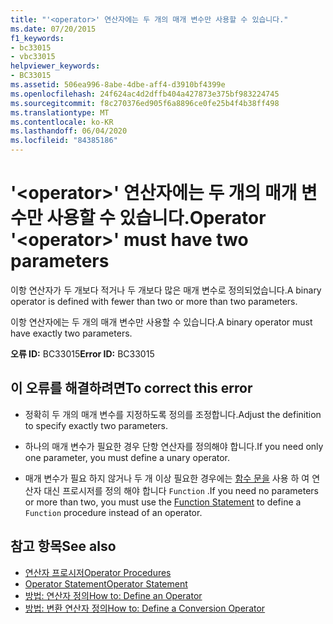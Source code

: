 ```yaml
---
title: "'<operator>' 연산자에는 두 개의 매개 변수만 사용할 수 있습니다."
ms.date: 07/20/2015
f1_keywords:
- bc33015
- vbc33015
helpviewer_keywords:
- BC33015
ms.assetid: 506ea996-8abe-4dbe-aff4-d3910bf4399e
ms.openlocfilehash: 24f624ac4d2dffb404a427873e375bf983224745
ms.sourcegitcommit: f8c270376ed905f6a8896ce0fe25b4f4b38ff498
ms.translationtype: MT
ms.contentlocale: ko-KR
ms.lasthandoff: 06/04/2020
ms.locfileid: "84385186"
---
```

# <a name="operator-operator-must-have-two-parameters"></a><span data-ttu-id="55f95-102">'\<operator>' 연산자에는 두 개의 매개 변수만 사용할 수 있습니다.</span><span class="sxs-lookup"><span data-stu-id="55f95-102">Operator '\<operator>' must have two parameters</span></span>
<span data-ttu-id="55f95-103">이항 연산자가 두 개보다 적거나 두 개보다 많은 매개 변수로 정의되었습니다.</span><span class="sxs-lookup"><span data-stu-id="55f95-103">A binary operator is defined with fewer than two or more than two parameters.</span></span>  
  
 <span data-ttu-id="55f95-104">이항 연산자에는 두 개의 매개 변수만 사용할 수 있습니다.</span><span class="sxs-lookup"><span data-stu-id="55f95-104">A binary operator must have exactly two parameters.</span></span>  
  
 <span data-ttu-id="55f95-105">**오류 ID:** BC33015</span><span class="sxs-lookup"><span data-stu-id="55f95-105">**Error ID:** BC33015</span></span>  
  
## <a name="to-correct-this-error"></a><span data-ttu-id="55f95-106">이 오류를 해결하려면</span><span class="sxs-lookup"><span data-stu-id="55f95-106">To correct this error</span></span>  
  
- <span data-ttu-id="55f95-107">정확히 두 개의 매개 변수를 지정하도록 정의를 조정합니다.</span><span class="sxs-lookup"><span data-stu-id="55f95-107">Adjust the definition to specify exactly two parameters.</span></span>  
  
- <span data-ttu-id="55f95-108">하나의 매개 변수가 필요한 경우 단항 연산자를 정의해야 합니다.</span><span class="sxs-lookup"><span data-stu-id="55f95-108">If you need only one parameter, you must define a unary operator.</span></span>  
  
- <span data-ttu-id="55f95-109">매개 변수가 필요 하지 않거나 두 개 이상 필요한 경우에는 [함수 문을](../language-reference/statements/function-statement.md) 사용 하 여 연산자 대신 프로시저를 정의 해야 합니다 `Function` .</span><span class="sxs-lookup"><span data-stu-id="55f95-109">If you need no parameters or more than two, you must use the [Function Statement](../language-reference/statements/function-statement.md) to define a `Function` procedure instead of an operator.</span></span>  
  
## <a name="see-also"></a><span data-ttu-id="55f95-110">참고 항목</span><span class="sxs-lookup"><span data-stu-id="55f95-110">See also</span></span>

- [<span data-ttu-id="55f95-111">연산자 프로시저</span><span class="sxs-lookup"><span data-stu-id="55f95-111">Operator Procedures</span></span>](../programming-guide/language-features/procedures/operator-procedures.md)
- [<span data-ttu-id="55f95-112">Operator Statement</span><span class="sxs-lookup"><span data-stu-id="55f95-112">Operator Statement</span></span>](../language-reference/statements/operator-statement.md)
- [<span data-ttu-id="55f95-113">방법: 연산자 정의</span><span class="sxs-lookup"><span data-stu-id="55f95-113">How to: Define an Operator</span></span>](../programming-guide/language-features/procedures/how-to-define-an-operator.md)
- [<span data-ttu-id="55f95-114">방법: 변환 연산자 정의</span><span class="sxs-lookup"><span data-stu-id="55f95-114">How to: Define a Conversion Operator</span></span>](../programming-guide/language-features/procedures/how-to-define-a-conversion-operator.md)
